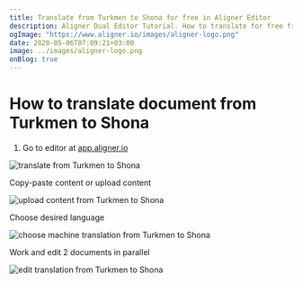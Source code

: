 ```yaml
---
title: Translate from Turkmen to Shona for free in Aligner Editor
description: Aligner Dual Editor Tutorial. How to translate for free from Turkmen to Shona. Aligner is multilingual document management platform. 
ogImage: "https://www.aligner.io/images/aligner-logo.png"
date: 2020-05-06T07:09:21+03:00
image: ../images/aligner-logo.png
onBlog: true
---
```


# How to translate document from Turkmen to Shona

1. Go to editor at [app.aligner.io](https://app.aligner.io "Aligner App web page")

![translate from Turkmen to Shona](../aligner-blank-editor.png "translate from Turkmen to Shona")

Copy-paste content or upload content

![upload content from Turkmen to Shona](../aligner-uploaded-document.png "upload content from Turkmen to Shona")

Choose desired language

![choose machine translation from Turkmen to Shona](../aligner-language-dropdown.png "choose machine translation from Turkmen to Shona")

Work and edit 2 documents in parallel

![edit translation from Turkmen to Shona](../aligner-double-sitded-editor.png "edit translation from Turkmen to Shona")

